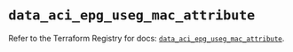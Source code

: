 # `data_aci_epg_useg_mac_attribute`

Refer to the Terraform Registry for docs: [`data_aci_epg_useg_mac_attribute`](https://registry.terraform.io/providers/ciscodevnet/aci/2.17.0/docs/data-sources/epg_useg_mac_attribute).
